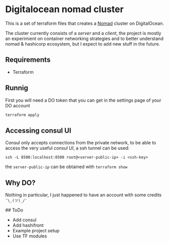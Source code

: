 # Digitalocean nomad cluster

This is a set of terraform files that creates a [Nomad](https://www.nomadproject.io)
cluster on DigitalOcean.

The cluster currently consists of a _server_ and a _client_, the project is
mostly an experimient on container networking strategies and to better
understand nomad & hashicorp ecosystem, but I expect to add new stuff in the
future.

## Requirements

* Terraform

## Runnig

First you will need a DO token that you can get in the settings page of your
DO account

```bash
terraform apply
```

## Accessing consul UI

Consul only accepts connections from the private network, to be able
to access the very useful _consul UI_, a ssh tunnel can be used:

```
ssh -L 8500:localhost:8500 root@<server-public-ip> -i <ssh-key>
```

the `server-public-ip` can be obtained with `terraform show`

## Why DO?

Nothing in particular, I just happened to have an account with some credits
`¯\_(ツ)_/¯`

## ToDo

- Add consul
- Add hashifront
- Example project setup
- Use TF modules

